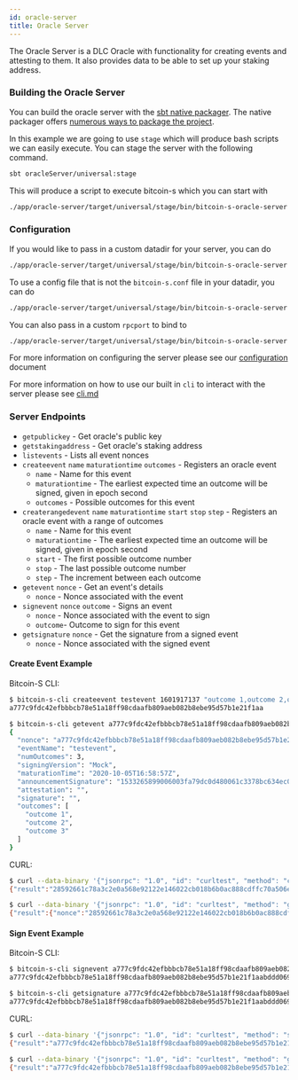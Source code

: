 ```yaml
---
id: oracle-server
title: Oracle Server
---
```


The Oracle Server is a DLC Oracle with functionality for creating events and attesting to them.
It also provides data to be able to set up your staking address.

### Building the Oracle Server

You can build the oracle server with the [sbt native packager](https://github.com/sbt/sbt-native-packager).
The native packager offers [numerous ways to package the project](https://github.com/sbt/sbt-native-packager#examples).

In this example we are going to use `stage` which will produce bash scripts we can easily execute. You can stage the server with the following command.

```bash
sbt oracleServer/universal:stage
```

This will produce a script to execute bitcoin-s which you can start with

```bash
./app/oracle-server/target/universal/stage/bin/bitcoin-s-oracle-server
```

### Configuration

If you would like to pass in a custom datadir for your server, you can do

```bash
./app/oracle-server/target/universal/stage/bin/bitcoin-s-oracle-server --datadir /path/to/datadir/
```

To use a config file that is not the `bitcoin-s.conf` file in your datadir, you can do

```bash
./app/oracle-server/target/universal/stage/bin/bitcoin-s-oracle-server --conf /path/to/file.conf
```

You can also pass in a custom `rpcport` to bind to

```bash
./app/oracle-server/target/universal/stage/bin/bitcoin-s-oracle-server --rpcport 12345
```

For more information on configuring the server please see our [configuration](../config/configuration.md) document

For more information on how to use our built in `cli` to interact with the server please see [cli.md](../applications/cli.md)

### Server Endpoints

- `getpublickey` - Get oracle's public key
- `getstakingaddress` - Get oracle's staking address
- `listevents` - Lists all event nonces
- `createevent` `name` `maturationtime` `outcomes` - Registers an oracle event
  - `name` - Name for this event
  - `maturationtime` - The earliest expected time an outcome will be signed, given in epoch second
  - `outcomes` - Possible outcomes for this event
- `createrangedevent` `name` `maturationtime` `start` `stop` `step` - Registers an oracle event with a range of outcomes
  - `name` - Name for this event
  - `maturationtime` - The earliest expected time an outcome will be signed, given in epoch second
  - `start` - The first possible outcome number
  - `stop` - The last possible outcome number
  - `step` - The increment between each outcome
- `getevent` `nonce` - Get an event's details
  - `nonce` - Nonce associated with the event
- `signevent` `nonce` `outcome` - Signs an event
  - `nonce` - Nonce associated with the event to sign
  - `outcome`- Outcome to sign for this event
- `getsignature` `nonce` - Get the signature from a signed event
  - `nonce` - Nonce associated with the signed event
  
#### Create Event Example

Bitcoin-S CLI:
```bash
$ bitcoin-s-cli createevent testevent 1601917137 "outcome 1,outcome 2,outcome 3"
a777c9fdc42efbbbcb78e51a18ff98cdaafb809aeb082b8ebe95d57b1e21f1aa

$ bitcoin-s-cli getevent a777c9fdc42efbbbcb78e51a18ff98cdaafb809aeb082b8ebe95d57b1e21f1aa
{
  "nonce": "a777c9fdc42efbbbcb78e51a18ff98cdaafb809aeb082b8ebe95d57b1e21f1aa",
  "eventName": "testevent",
  "numOutcomes": 3,
  "signingVersion": "Mock",
  "maturationTime": "2020-10-05T16:58:57Z",
  "announcementSignature": "1533265899006003fa79dc0d480061c3378bc634ec041efc97fc70827f3a1c9f30e05373f36c2e2dd9d2ad64d8aaee17fef724af2284b87724b949d48846920c",
  "attestation": "",
  "signature": "",
  "outcomes": [
    "outcome 1",
    "outcome 2",
    "outcome 3"
  ]
}
```

CURL:
```bash
$ curl --data-binary '{"jsonrpc": "1.0", "id": "curltest", "method": "createevent", "params": ["testEvent", 1601917137, ["outcome 1", "outcome 2", "outcome 3"]]}' -H "Content-Type: application/json" http://127.0.0.1:9999/
{"result":"28592661c78a3c2e0a568e92122e146022cb018b6b0ac888cdffc70a506e9ad2","error":null}

$ curl --data-binary '{"jsonrpc": "1.0", "id": "curltest", "method": "getevent", "params": ["28592661c78a3c2e0a568e92122e146022cb018b6b0ac888cdffc70a506e9ad2"]}' -H "Content-Type: application/json" http://127.0.0.1:9999/
{"result":{"nonce":"28592661c78a3c2e0a568e92122e146022cb018b6b0ac888cdffc70a506e9ad2","eventName":"testEvent","numOutcomes":3,"signingVersion":"Mock","maturationTime":"2020-10-05T16:58:57Z","commitmentSignature":"a91499fa83ca607b06bb919284e002452d6c8f396295495586886b1f7e6d6f094c7d1504f35ee2210a036313569c1951aada6b3d52248f77c7e2c5836a970dd7","attestation":"","signature":"","outcomes":["outcome 1","outcome 2","outcome 3"]},"error":null}
```

#### Sign Event Example

Bitcoin-S CLI:

```bash
$ bitcoin-s-cli signevent a777c9fdc42efbbbcb78e51a18ff98cdaafb809aeb082b8ebe95d57b1e21f1aa "outcome 1"
a777c9fdc42efbbbcb78e51a18ff98cdaafb809aeb082b8ebe95d57b1e21f1aabddd069a3295eb8e02a8a89de4b50b063ffeb290e5d1c6ea3e4e21efb2ad208f

$ bitcoin-s-cli getsignature a777c9fdc42efbbbcb78e51a18ff98cdaafb809aeb082b8ebe95d57b1e21f1aa
a777c9fdc42efbbbcb78e51a18ff98cdaafb809aeb082b8ebe95d57b1e21f1aabddd069a3295eb8e02a8a89de4b50b063ffeb290e5d1c6ea3e4e21efb2ad208f
```

CURL:
```bash
$ curl --data-binary '{"jsonrpc": "1.0", "id": "curltest", "method": "signevent", "params": ["a777c9fdc42efbbbcb78e51a18ff98cdaafb809aeb082b8ebe95d57b1e21f1aa", "outcome 1"]}' -H "Content-Type: application/json" http://127.0.0.1:9999/
{"result":"a777c9fdc42efbbbcb78e51a18ff98cdaafb809aeb082b8ebe95d57b1e21f1aabddd069a3295eb8e02a8a89de4b50b063ffeb290e5d1c6ea3e4e21efb2ad208f","error":null}

$ curl --data-binary '{"jsonrpc": "1.0", "id": "curltest", "method": "getsignature", "params": ["a777c9fdc42efbbbcb78e51a18ff98cdaafb809aeb082b8ebe95d57b1e21f1aa"]}' -H "Content-Type: application/json" http://127.0.0.1:9999/
{"result":"a777c9fdc42efbbbcb78e51a18ff98cdaafb809aeb082b8ebe95d57b1e21f1aabddd069a3295eb8e02a8a89de4b50b063ffeb290e5d1c6ea3e4e21efb2ad208f","error":null}
```

